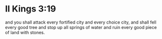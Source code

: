 # II Kings 3:19

and you shall attack every fortified city and every choice city, and shall fell every good tree and stop up all springs of water and ruin every good piece of land with stones.

